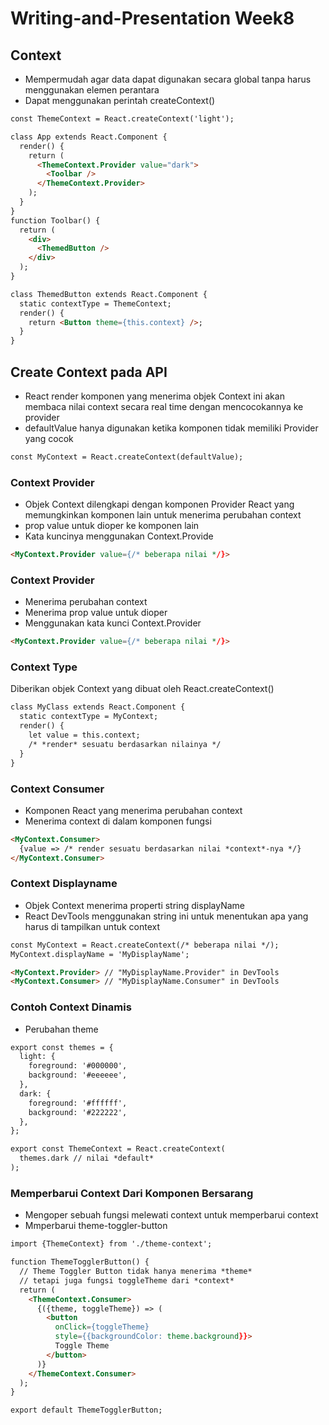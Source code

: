 # Writing-and-Presentation Week8
## **Context**
- Mempermudah agar data dapat digunakan secara global tanpa harus menggunakan elemen perantara
- Dapat menggunakan perintah createContext()
```html
const ThemeContext = React.createContext('light');

class App extends React.Component {
  render() {
    return (
      <ThemeContext.Provider value="dark">
        <Toolbar />
      </ThemeContext.Provider>
    );
  }
}
function Toolbar() {
  return (
    <div>
      <ThemedButton />
    </div>
  );
}

class ThemedButton extends React.Component {
  static contextType = ThemeContext;
  render() {
    return <Button theme={this.context} />;
  }
}
```
## **Create Context pada API**
- React render komponen yang menerima objek Context ini akan membaca nilai context secara real time dengan mencocokannya ke provider
- defaultValue hanya digunakan ketika komponen tidak memiliki Provider yang cocok
```html
const MyContext = React.createContext(defaultValue);
```
### **Context Provider**
- Objek Context dilengkapi dengan komponen Provider React yang memungkinkan komponen lain untuk menerima perubahan context
- prop value untuk dioper ke komponen lain
- Kata kuncinya menggunakan Context.Provide
```html
<MyContext.Provider value={/* beberapa nilai */}>
```

### **Context Provider**
- Menerima perubahan context
- Menerima prop value untuk dioper
- Menggunakan kata kunci Context.Provider
```html
<MyContext.Provider value={/* beberapa nilai */}>
```


### **Context Type**
Diberikan objek Context yang dibuat oleh React.createContext()
```html
class MyClass extends React.Component {
  static contextType = MyContext;
  render() {
    let value = this.context;
    /* *render* sesuatu berdasarkan nilainya */
  }
}
```

### **Context Consumer**
- Komponen React yang menerima perubahan context
- Menerima context di dalam komponen fungsi
```html
<MyContext.Consumer>
  {value => /* render sesuatu berdasarkan nilai *context*-nya */}
</MyContext.Consumer>
```

### **Context Displayname**
- Objek Context menerima properti string displayName
- React DevTools menggunakan string ini untuk menentukan apa yang harus di tampilkan untuk context 
```html
const MyContext = React.createContext(/* beberapa nilai */);
MyContext.displayName = 'MyDisplayName';

<MyContext.Provider> // "MyDisplayName.Provider" in DevTools
<MyContext.Consumer> // "MyDisplayName.Consumer" in DevTools
```


### **Contoh Context Dinamis**
- Perubahan theme
```html
export const themes = {
  light: {
    foreground: '#000000',
    background: '#eeeeee',
  },
  dark: {
    foreground: '#ffffff',
    background: '#222222',
  },
};

export const ThemeContext = React.createContext(
  themes.dark // nilai *default*
);
```

### **Memperbarui Context Dari Komponen Bersarang**
- Mengoper sebuah fungsi melewati context untuk memperbarui context
- Mmperbarui theme-toggler-button
```html
import {ThemeContext} from './theme-context';

function ThemeTogglerButton() {
  // Theme Toggler Button tidak hanya menerima *theme*
  // tetapi juga fungsi toggleTheme dari *context*
  return (
    <ThemeContext.Consumer>
      {({theme, toggleTheme}) => (
        <button
          onClick={toggleTheme}
          style={{backgroundColor: theme.background}}>
          Toggle Theme
        </button>
      )}
    </ThemeContext.Consumer>
  );
}

export default ThemeTogglerButton;
```


